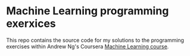 # Machine Learning programming exerxices

This repo contains the source code for my solutions to the programming exercises within Andrew Ng's Coursera [Machine Learning course](https://www.coursera.org/learn/machine-learning).
